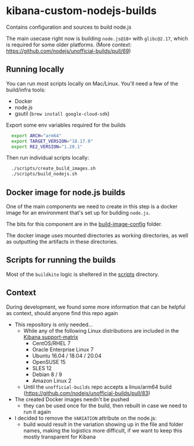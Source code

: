 # kibana-custom-nodejs-builds
Contains configuration and sources to build node.js

The main usecase right now is building `node.js@18+` with `glibc@2.17`, which is required for some older platforms. (More context: https://github.com/nodejs/unofficial-builds/pull/69)

## Running locally
You can run most scripts locally on Mac/Linux. You'll need a few of the build/infra tools:
 - Docker
 - node.js
 - gsutil (`brew install google-cloud-sdk`)

Export some env variables required for the builds
```sh
  export ARCH="arm64"
  export TARGET_VERSION="18.17.0"
  export RE2_VERSION="1.20.1"
```

Then run individual scripts locally:
```sh
  ./scripts/create_build_images.sh
  ./scripts/build_nodejs.sh
```

## Docker image for node.js builds
One of the main components we need to create in this step is a docker image for an environment that's set up for building `node.js`.

The bits for this component are in the [build-image-config](./build-image-config/) folder.

The docker image uses mounted directories as working directories, as well as outputting the artifacts in these directories.


## Scripts for running the builds
Most of the `buildkite` logic is sheltered in the [scripts](./scripts/) directory.



## Context
During development, we found some more information that can be helpful as context, should anyone find this repo again

 - This repository is only needed...
   - While any of the following Linux distributions are included in the [Kibana support-matrix](https://www.elastic.co/support/matrix#matrix_kubernetes)
     - CentOS/RHEL 7
     - Oracle Enterprise Linux 7
     - Ubuntu 16.04 / 18.04 / 20.04
     - OpenSUSE 15
     - SLES 12
     - Debian 8 / 9
     - Amazon Linux 2
   - Until the `unofficial-builds` repo accepts a linux/arm64 build (https://github.com/nodejs/unofficial-builds/pull/83)
 - The created Docker images needn't be pushed
   - they can be used once for the build, then rebuilt in case we need to run it again
 - I decided to remove the `VARIATION` attribute on the node.js:
   - build would result in the variation showing up in the file and folder names, making the logistics more difficult, if we want to keep this mostly transparent for Kibana
